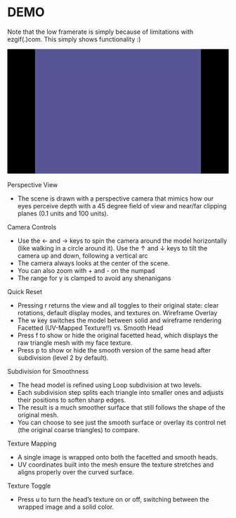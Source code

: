 # DEMO
Note that the low framerate is simply because of limitations with ezgif(.)com. This simply shows functionality :)

![](./DEMO.gif)

Perspective View
- The scene is drawn with a perspective camera that mimics how our eyes perceive
depth with a 45 degree field of view and near/far clipping planes (0.1 units and
100 units).
  
Camera Controls
- Use the ← and → keys to spin the camera around the model horizontally (like
walking in a circle around it).
Use the ↑ and ↓ keys to tilt the camera up and down, following a vertical arc
- The camera always looks at the center of the scene.
- You can also zoom with + and - on the numpad
- The range for y is clamped to avoid any shenanigans

Quick Reset
- Pressing r returns the view and all toggles to their original state: clear
rotations, default display modes, and textures on.
Wireframe Overlay
- The w key switches the model between solid and wireframe rendering
Facetted (UV-Mapped Texture!!) vs. Smooth Head
- Press f to show or hide the original facetted head, which displays the raw
triangle mesh with my face texture.
- Press p to show or hide the smooth version of the same head after subdivision
(level 2 by default).

Subdivision for Smoothness
- The head model is refined using Loop subdivision at two levels.
- Each subdivision step splits each triangle into smaller ones and adjusts their
positions to soften sharp edges.
- The result is a much smoother surface that still follows the shape of the
original mesh.
- You can choose to see just the smooth surface or overlay its control net (the
original coarse triangles) to compare.

Texture Mapping
- A single image is wrapped onto both the facetted and smooth heads.
- UV coordinates built into the mesh ensure the texture stretches and aligns
properly over the curved surface.

Texture Toggle
- Press u to turn the head’s texture on or off, switching between the wrapped image
and a solid color.

